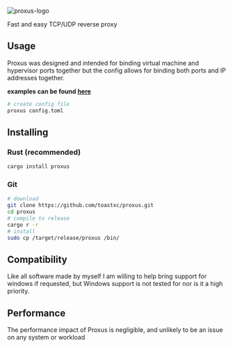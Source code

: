 


![proxus-logo](https://github.com/user-attachments/assets/45b7ae96-ffa4-4da7-9cb5-bd30dd5b914b)


Fast and easy TCP/UDP reverse proxy
## Usage
Proxus was designed and intended for binding virtual machine and hypervisor ports together but the config allows for binding both ports and IP addresses together.

**examples can be found [here](https://github.com/toastxc/proxus/blob/main/conf.toml)**

```bash
# create config file 
proxus config.toml
```

## Installing
### Rust (recommended)
```bash
cargo install proxus
```


### Git
```bash
# download
git clone https://github.com/toastxc/proxus.git
cd proxus
# compile to release
cargo r -r
# install 
sudo cp /target/release/proxus /bin/
```

## Compatibility
Like all software made by myself I am willing to help bring support for windows if requested, but Windows support is not tested for nor is it a high priority.

## Performance
The performance impact of Proxus is negligible, and unlikely to be an issue on any system or workload
